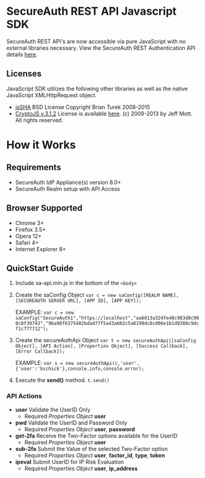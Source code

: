 # SecureAuth REST API Javascript SDK
SecureAuth REST API's are now accessible via pure JavaScript with no external libraries necessary. View the SecureAuth REST Authentication API details [here](https://docs.secureauth.com/x/WQABAg).

## Licenses
JavaScript SDK utilizes the following other libraries as well as the native JavaScript XMLHttpRequest object. 
- [jsSHA](http://caligatio.github.com/jsSHA) BSD License Copyright Brian Turek 2008-2015
- [CryptoJS v.3.1.2](https://code.google.com/p/crypto-js) License is available [here](https://code.google.com/p/crypto-js/wiki/License). (c) 2009-2013 by Jeff Mott. All rights reserved.

# How it Works
## Requirements
- SecureAuth IdP Appliance(s) version 8.0+
- SecureAuth Realm setup with API Access

## Browser Supported
- Chrome 3+
- Firefox 3.5+
- Opera 12+
- Safari 4+
- Internet Explorer 8+

## QuickStart Guide

1. Include sa-api.min.js in the bottom of the ```<body>```
2. Create the saConfig Object
```var c = new saConfig([REALM NAME], [SECUREAUTH SERVER URL], [APP ID], [APP KEY]);```
    
    EXAMPLE: 
    ```var c = new saConfig("SecureAuth1","https://localhost","aa6013a324fe48c983d8c900c8f39743","96a90f6375402bdad77f5a43a602c5a8199dc8c006e1b1d9388c9dcf1c777712");```
    
3. Create the secureAuthApi Object
```var t = new secureAuthApi([saConfig Object], [API Action], [Properties Object], [Success Callback], [Error Callback]);```
    
    EXAMPLE: 
    ```var s = new secureAuthApi(c,'user',{'user':'bschick'},console.info,console.error);```

4. Execute the __send()__ method.
	```t.send()```

### API Actions
- __user__ Validate the UserID Only
    - Required *Properties Object* __user__
- __pwd__ Validate the UserID and Password Only
    - Required *Properties Object* __user__, __password__
- __get-2fa__ Receive the Two-Factor options available for the UserID
    - Required *Properties Object* __user__
- __sub-2fa__ Submit the Value of the selected Two-Factor option
    - Required *Properties Object* __user__, __factor_id__, __type__, __token__
- __ipeval__ Submit UserID for IP Risk Evaluation
    - Required *Properties Object* __user__, __ip_address__